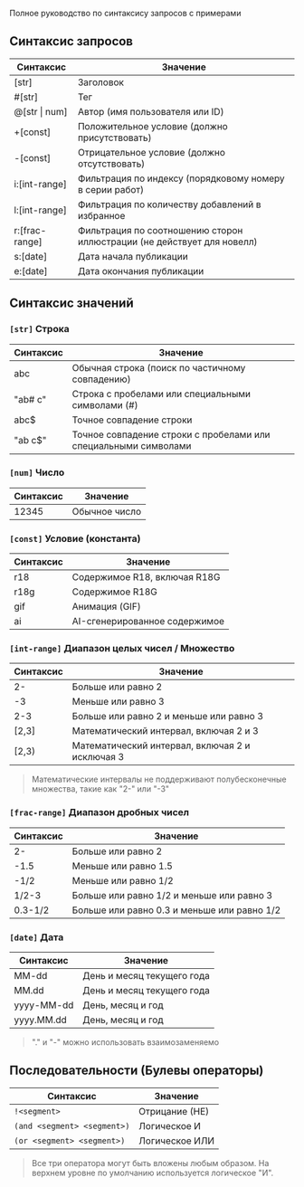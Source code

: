 Полное руководство по синтаксису запросов с примерами

## Синтаксис запросов

| Синтаксис                                                                          | Значение                                                                                  |
| ---------------------------------------------------------------------------------- | ----------------------------------------------------------------------------------------- |
| [str]                          | Заголовок                                                                                 |
| #[str]                         | Тег                                                                                       |
| @[str \\| num]   | Автор (имя пользователя или ID)                                        |
| +[const]                       | Положительное условие (должно присутствовать)                          |
| -[const]                       | Отрицательное условие (должно отсутствовать)                           |
| i:[int-range]  | Фильтрация по индексу (порядковому номеру в серии работ)               |
| l:[int-range]  | Фильтрация по количеству добавлений в избранное                                           |
| r:[frac-range] | Фильтрация по соотношению сторон иллюстрации (не действует для новелл) |
| s:[date]       | Дата начала публикации                                                                    |
| e:[date]       | Дата окончания публикации                                                                 |

## Синтаксис значений

### `[str]` Строка

| Синтаксис | Значение                                                             |
| --------- | -------------------------------------------------------------------- |
| abc       | Обычная строка (поиск по частичному совпадению)   |
| "ab# c"   | Строка с пробелами или специальными символами (#) |
| abc$      | Точное совпадение строки                                             |
| "ab c$"   | Точное совпадение строки с пробелами или специальными символами      |

### `[num]` Число

| Синтаксис | Значение      |
| --------- | ------------- |
| 12345     | Обычное число |

### `[const]` Условие (константа)

| Синтаксис | Значение                          |
| --------- | --------------------------------- |
| r18       | Содержимое R18, включая R18G      |
| r18g      | Содержимое R18G                   |
| gif       | Анимация (GIF) |
| ai        | AI-сгенерированное содержимое     |

### `[int-range]` Диапазон целых чисел / Множество

| Синтаксис                                                 | Значение                                        |
| --------------------------------------------------------- | ----------------------------------------------- |
| 2-                                                        | Больше или равно 2                              |
| -3                                                        | Меньше или равно 3                              |
| 2-3                                                       | Больше или равно 2 и меньше или равно 3         |
| [2,3] | Математический интервал, включая 2 и 3          |
| \[2,3)                         | Математический интервал, включая 2 и исключая 3 |

> Математические интервалы не поддерживают полубесконечные множества, такие как "2-" или "-3"

### `[frac-range]` Диапазон дробных чисел

| Синтаксис               | Значение                                                    |
| ----------------------- | ----------------------------------------------------------- |
| 2-                      | Больше или равно 2                                          |
| -1.5    | Меньше или равно 1.5                        |
| -1/2                    | Меньше или равно 1/2                                        |
| 1/2-3                   | Больше или равно 1/2 и меньше или равно 3                   |
| 0.3-1/2 | Больше или равно 0.3 и меньше или равно 1/2 |

### `[date]` Дата

| Синтаксис                                  | Значение                   |
| ------------------------------------------ | -------------------------- |
| MM-dd                                      | День и месяц текущего года |
| MM.dd                      | День и месяц текущего года |
| yyyy-MM-dd                                 | День, месяц и год          |
| yyyy.MM.dd | День, месяц и год          |

> "." и "-" можно использовать взаимозаменяемо

## Последовательности (Булевы операторы)

| Синтаксис                   | Значение                          |
| --------------------------- | --------------------------------- |
| `!<segment>`                | Отрицание (НЕ) |
| `(and <segment> <segment>)` | Логическое И                      |
| `(or <segment> <segment>)`  | Логическое ИЛИ                    |

> Все три оператора могут быть вложены любым образом. На верхнем уровне по умолчанию используется логическое "И".
